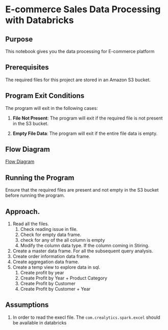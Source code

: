 
# E-commerce Sales Data Processing with Databricks

## Purpose

This notebook gives you the data processing for E-commerce platform


## Prerequisites

The required files for this project are stored in an Amazon S3 bucket.

## Program Exit Conditions

The program will exit in the following cases:

1. **File Not Present**: The program will exit if the required file is not present in the S3 bucket.

2. **Empty File Data**: The program will exit if the entire file data is empty.


## Flow Diagram
 [Flow Diagram](flowdiagram/ecommercedataprocessing_flow_chart.png)
 
## Running the Program

Ensure that the required files are present and not empty in the S3 bucket before running the program.


## Approach.
1. Read all the files.
   1. Check reading issue in file.
   2. Check for empty data frame.
   3. check for any of the all column is empty
   4. Modify the column data type. If the column coming in Stiring.
2. Create a master data frame. For all the subsequent query analysis.
3. Create order information data frame.
4. Create aggregation data frame.
5. Create a temp view to explore data in sql.
   1. Create profit by year
   2. Create Profit by Year + Product Category
   3. Create Profit by Customer
   4. Create Profit by Customer + Year




## Assumptions
1. In order to read the execl file. The `com.crealytics.spark.excel` should be available in databricks
